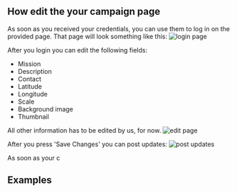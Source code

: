 ## How edit the your campaign page
As soon as you received your credentials, you can use them to log in on the provided page. That page will look something like this:
![login page](http://tomenger.home.xs4all.nl/one.png)

After you login you can edit the following fields:

* Mission
* Description
* Contact
* Latitude
* Longitude
* Scale
* Background image
* Thumbnail

All other information has to be edited by us, for now. 
![edit page](http://tomenger.home.xs4all.nl/two.png)

After you press 'Save Changes' you can post updates:
![post updates](http://tomenger.home.xs4all.nl/three.png)
 
As soon as your c

## Examples

